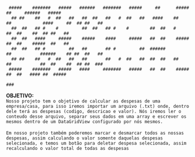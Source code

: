 ```
 #####    #######   #####   ######   #######   #####     ##      #####              ##     ######   #####
  ## ##    ##   #  ##   ##   ##  ##   ##   #  ##   ##   ####    ##   ##            ####     ##  ## ##   ##
  ##  ##   ## #    #         ##  ##   ## #    #        ##  ##   #                 ##  ##    ##  ## ##   ##
  ##  ##   ####     #####    #####    ####     #####   ##  ##    #####            ##  ##    #####  ##   ##
  ##  ##   ## #         ##   ##       ## #         ##  ######        ##           ######    ## ##  ##   ##
  ## ##    ##   #  ##   ##   ##       ##   #  ##   ##  ##  ##   ##   ##           ##  ##    ##  ## ##  ###
 #####    #######   #####   ####     #######   #####   ##  ##    #####            ##  ##   #### ##  #####
                                                                                                       ###
```

**OBJETIVO:** <br> ``Nosso projeto tem o objetivo de calcular as despesas de uma empresa/casa, para isso iremos importar um arquivo (.txt) onde, dentro dele terá as despesas (codigo, descricao e valor). Nós iremos ler o conteudo desse arquivo, separar seus dados em uma array e escrever os mesmos dentro de um DataGridView configurado por nós mesmos.``<br> <br>
``Em nosso projeto também poderemos marcar e desmarcar todos as nossas despesas, assim calculando o valor somente daquelas despesas selecionada, e temos um botão para deletar despesa selecionada, assim recalculando o valor total de todas as despesas``

